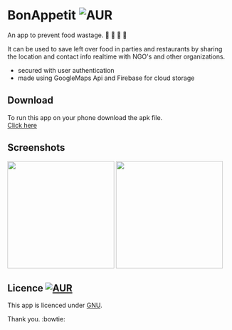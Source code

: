 # BonAppetit ![AUR](https://img.shields.io/badge/BUILT%20WITH-Android%20Studio-red.svg)
An app to prevent food wastage. :bread: :doughnut: :stew: :apple: 

It can be used to save left over food in parties and restaurants by sharing the location and contact info realtime with NGO's and other organizations.
* secured with user authentication
* made using GoogleMaps Api and Firebase for cloud storage 

## Download
To run this app on your phone download the apk file.  
[Click here](https://drive.google.com/open?id=0B-IFfiKz-VGKSllBaEhwU2dCTzA)

## Screenshots

<img src="https://github.com/agarwal-akash/BonAppetit_Android-Project/blob/master/Screenshot_1483983478.png" width="240">

<img src="https://github.com/agarwal-akash/BonAppetit_Android-Project/blob/master/Screenshot_1483983641.png" width="240">

## Licence [![AUR](https://img.shields.io/badge/License-GNU-blue.svg)](https://github.com/agarwal-akash/Wakemeup/blob/master/LICENSE.txt)
This app is licenced under [GNU](https://github.com/agarwal-akash/BonAppetit_Android-Project/blob/master/LICENSE).

Thank you. :bowtie:
